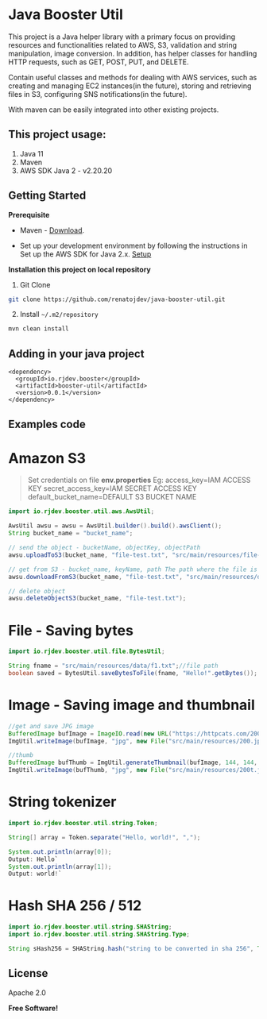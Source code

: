 
# Java Booster Util

This project is a Java helper library with a primary focus on providing resources and functionalities related to AWS, S3, validation and string manipulation, image conversion. In addition, has helper classes for handling HTTP requests, such as GET, POST, PUT, and DELETE.

Contain useful classes and methods for dealing with AWS services, such as creating and managing EC2 instances(in the future), storing and retrieving files in S3, configuring SNS notifications(in the future).

With maven can be easily integrated into other existing projects.


## This project usage:

1. Java 11
2. Maven
3. AWS SDK Java 2 - v2.20.20

## Getting Started

**Prerequisite**
* Maven - [Download](https://maven.apache.org/download.cgi).

* Set up your development environment by following the instructions in Set up the AWS SDK for Java 2.x. [Setup](https://docs.aws.amazon.com/sdk-for-java/latest/developer-guide/setup.html)

**Installation this project on local repository**

1. Git Clone
```sh
git clone https://github.com/renatojdev/java-booster-util.git
```
2. Install `~/.m2/repository`

```sh
mvn clean install
```

## Adding in your java project

```
<dependency>
  <groupId>io.rjdev.booster</groupId>
  <artifactId>booster-util</artifactId>
  <version>0.0.1</version>
</dependency>
```


## Examples code

# Amazon S3

>Set credentials on file **env.properties** Eg:
>access_key=IAM ACCESS KEY
>secret_access_key=IAM SECRET ACCESS KEY
>default_bucket_name=DEFAULT S3 BUCKET NAME

```java
import io.rjdev.booster.util.aws.AwsUtil;

AwsUtil awsu = awsu = AwsUtil.builder().build().awsClient();
String bucket_name = "bucket_name";

// send the object - bucketName, objectKey, objectPath
awsu.uploadToS3(bucket_name, "file-test.txt", "src/main/resources/file-test.txt");

// get from S3 - bucket_name, keyName, path The path where the file is written to.
awsu.downloadFromS3(bucket_name, "file-test.txt", "src/main/resources/data/file-test-s3.txt");

// delete object
awsu.deleteObjectS3(bucket_name, "file-test.txt");
```

# File - Saving bytes

```java
import io.rjdev.booster.util.file.BytesUtil;

String fname = "src/main/resources/data/f1.txt";//file path
boolean saved = BytesUtil.saveBytesToFile(fname, "Hello!".getBytes());
```

# Image - Saving image and thumbnail

```java
//get and save JPG image
BufferedImage bufImage = ImageIO.read(new URL("https://httpcats.com/200.jpg"));
ImgUtil.writeImage(bufImage, "jpg", new File("src/main/resources/200.jpg");

//thumb
BufferedImage bufThumb = ImgUtil.generateThumbnail(bufImage, 144, 144, "jpg");
ImgUtil.writeImage(bufThumb, "jpg", new File("src/main/resources/200t.jpg"));
```

# String tokenizer

```java
import io.rjdev.booster.util.string.Token;

String[] array = Token.separate("Hello, world!", ",");

System.out.println(array[0]);
Output: Hello`
System.out.println(array[1]);
Output: world!`
```

# Hash SHA 256 / 512

```java
import io.rjdev.booster.util.string.SHAString;
import io.rjdev.booster.util.string.SHAString.Type;

String sHash256 = SHAString.hash("string to be converted in sha 256", Type.SHA_256);
```

## License

Apache 2.0

**Free Software!**
